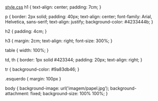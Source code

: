 [style.css](https://github.com/user-attachments/files/22669668/style.css)
h1 {
    text-align: center;
    padding: 7cm;
}

p {
    border: 2px solid;
    padding: 40px;
    text-align: center;
    font-family: Arial, Helvetica, sans-serif;
    text-align: justify;
    background-color: #4233444b;
}

h2 {
    padding: 4cm;
}

h3 {
    margin: 2cm;
    text-align: right;
    font-size: 300%;
}

table {
    width: 100%;
  }
  
  td, th {
    border: 1px solid #423344;
    padding: 20px;
    text-align: right;
  }
  
  tr {
    background-color: #9a83db46;
  }

  .esquerdo {
    margin: 100px
  }

  body {
    background-image: url('imagem/papel.jpg');
    background-attachment: fixed;
    background-size: 100% 100%;
  }

